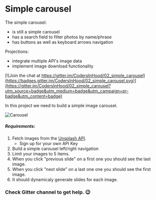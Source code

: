 # Simple carousel

The simple carousel:
- is still a simple carousel
- has a search field to filter photos by name/phrase
- has buttons as well as keyboard arrows navigation

Projections:
- integrate multiple API's image data
- implement image download functionality


[![Join the chat at https://gitter.im/CodersInHood/02_simple_carousel](https://badges.gitter.im/CodersInHood/02_simple_carousel.svg)](https://gitter.im/CodersInHood/02_simple_carousel?utm_source=badge&utm_medium=badge&utm_campaign=pr-badge&utm_content=badge)

In this project we need to build a simple image carousel.

![Carousel](https://github.com/CodersInHood/02_simple_carousel/blob/master/images/carousel.gif)

##### Requirements:

1. Fetch images from the [Unsplash API](https://unsplash.com/developers).
   - Sign up for your own API Key
2. Build a simple carousel left/right navigation
3. Limit your images to 5 items.
4. When you click "previous slide" on a first one you should see the last image.
5. When you click "next slide" on a last one one you should see the first image.
6. It should dynamicaly generate slides for each image.

### Check Gitter channel to get help. 😉
